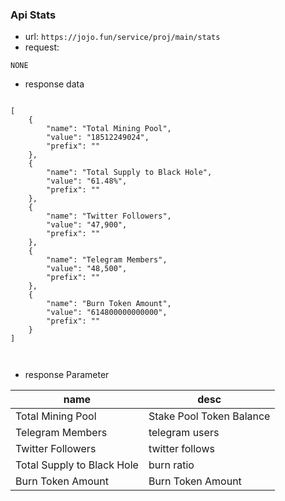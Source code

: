 ### Api Stats

- url: `https://jojo.fun/service/proj/main/stats`
- request:

`NONE`

- response data

```

[
    {
        "name": "Total Mining Pool",
        "value": "18512249024",
        "prefix": ""
    },
    {
        "name": "Total Supply to Black Hole",
        "value": "61.48%",
        "prefix": ""
    },
    {
        "name": "Twitter Followers",
        "value": "47,900",
        "prefix": ""
    },
    {
        "name": "Telegram Members",
        "value": "48,500",
        "prefix": ""
    },
    {
        "name": "Burn Token Amount",
        "value": "614800000000000",
        "prefix": ""
    }
]



```

- response Parameter

| name | desc |
| --- | --- |
| Total Mining Pool | Stake Pool Token Balance |
| Telegram Members | telegram users |
| Twitter Followers | twitter follows |
| Total Supply to Black Hole | burn ratio |
| Burn Token Amount | Burn Token Amount |
